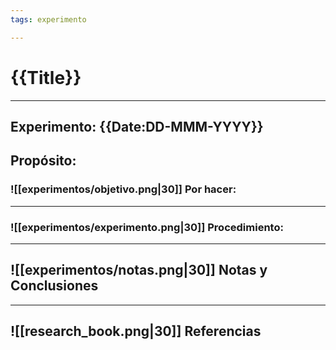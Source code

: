```yaml
---
tags: experimento

---
```

# {{Title}}
---
## Experimento: {{Date:DD-MMM-YYYY}}

## Propósito:

### ![[experimentos/objetivo.png|30]] Por hacer:

---
### ![[experimentos/experimento.png|30]] Procedimiento:

---

## ![[experimentos/notas.png|30]] Notas y Conclusiones

---

## ![[research_book.png|30]] Referencias